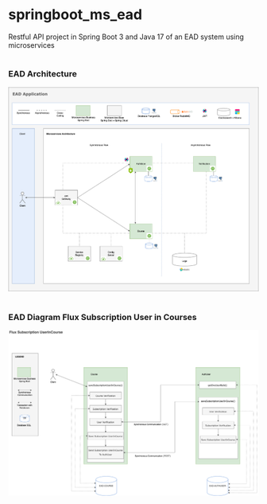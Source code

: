 # springboot_ms_ead
Restful API project in Spring Boot 3 and Java 17 of an EAD system using microservices

#
### EAD Architecture
![EAD Architecture](https://github.com/devadilson/springboot_ms_ead/blob/main/ead_diagram/EAD-Arquitetura-Microservices-EAD-Architecture.drawio.png?raw=true)

#
### EAD Diagram Flux Subscription User in Courses
![EAD Flux Subscription User in Course](https://github.com/devadilson/springboot_ms_ead/blob/main/ead_diagram/Diagrama-Flux-Subscription-UserInCourse.drawio.png?raw=true)
